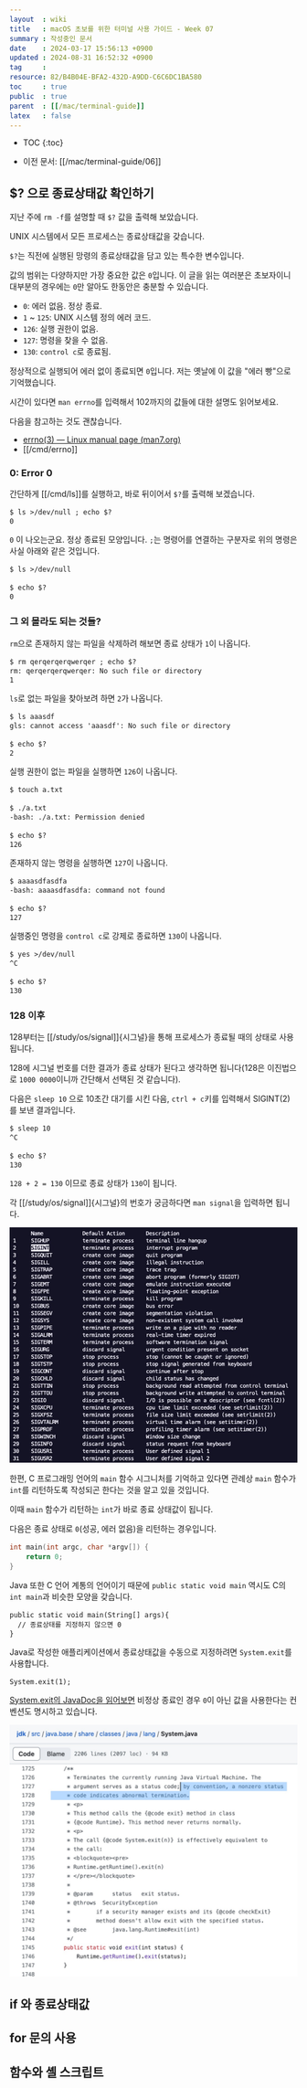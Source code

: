 ```yaml
---
layout  : wiki
title   : macOS 초보를 위한 터미널 사용 가이드 - Week 07
summary : 작성중인 문서
date    : 2024-03-17 15:56:13 +0900
updated : 2024-08-31 16:52:32 +0900
tag     : 
resource: 82/B4B04E-BFA2-432D-A9DD-C6C6DC1BA580
toc     : true
public  : true
parent  : [[/mac/terminal-guide]]
latex   : false
---
```

* TOC
{:toc}

- 이전 문서: [[/mac/terminal-guide/06]]

## $? 으로 종료상태값 확인하기

지난 주에 `rm -f`를 설명할 때 `$?` 값을 출력해 보았습니다.

UNIX 시스템에서 모든 프로세스는 종료상태값을 갖습니다.

`$?`는 직전에 실행된 망령의 종료상태값을 담고 있는 특수한 변수입니다.

값의 범위는 다양하지만 가장 중요한 값은 `0`입니다.
이 글을 읽는 여러분은 초보자이니 대부분의 경우에는 `0`만 알아도 한동안은 충분할 수 있습니다.

- `0`: 에러 없음. 정상 종료.
- `1` ~ `125`: UNIX 시스템 정의 에러 코드.
- `126`: 실행 권한이 없음.
- `127`: 명령을 찾을 수 없음.
- `130`: `control c`로 종료됨.

정상적으로 실행되어 에러 없이 종료되면 `0`입니다.
저는 옛날에 이 값을 "에러 빵"으로 기억했습니다.

시간이 있다면 `man errno`를 입력해서 102까지의 값들에 대한 설명도 읽어보세요.

다음을 참고하는 것도 괜찮습니다.

- [errno(3) — Linux manual page (man7.org)](https://man7.org/linux/man-pages/man3/errno.3.html )
- [[/cmd/errno]]

### 0: Error 0

간단하게 [[/cmd/ls]]를 실행하고, 바로 뒤이어서 `$?`를 출력해 보겠습니다.

```
$ ls >/dev/null ; echo $?
0
```

`0` 이 나오는군요. 정상 종료된 모양입니다.
`;`는 명령어를 연결하는 구분자로 위의 명령은 사실 아래와 같은 것입니다.

```
$ ls >/dev/null

$ echo $?
0
```

### 그 외 몰라도 되는 것들?

`rm`으로 존재하지 않는 파일을 삭제하려 해보면 종료 상태가 `1`이 나옵니다.

```
$ rm qerqerqerqwerqer ; echo $?
rm: qerqerqerqwerqer: No such file or directory
1
```

`ls`로 없는 파일을 찾아보려 하면 `2`가 나옵니다.

```
$ ls aaasdf
gls: cannot access 'aaasdf': No such file or directory

$ echo $?
2
```

실행 권한이 없는 파일을 실행하면 `126`이 나옵니다.

```
$ touch a.txt

$ ./a.txt
-bash: ./a.txt: Permission denied

$ echo $?
126
```

존재하지 않는 명령을 실행하면 `127`이 나옵니다.


```
$ aaaasdfasdfa
-bash: aaaasdfasdfa: command not found

$ echo $?
127
```

실행중인 명령을 `control c`로 강제로 종료하면 `130`이 나옵니다.

```
$ yes >/dev/null
^C

$ echo $?
130
```

### 128 이후

128부터는 [[/study/os/signal]]{시그널}을 통해 프로세스가 종료될 때의 상태로 사용됩니다.

128에 시그널 번호를 더한 결과가 종료 상태가 된다고 생각하면 됩니다(128은 이진법으로 `1000 0000`이니까 간단해서 선택된 것 같습니다).

다음은 `sleep 10` 으로 10초간 대기를 시킨 다음, `ctrl + c`키를 입력해서 SIGINT(2)를 보낸 결과입니다.

```
$ sleep 10
^C

$ echo $?
130
```

`128 + 2 = 130` 이므로 종료 상태가 `130`이 됩니다.

각 [[/study/os/signal]]{시그널}의 번호가 궁금하다면 `man signal`을 입력하면 됩니다.

![]( /resource/82/B4B04E-BFA2-432D-A9DD-C6C6DC1BA580/man-signal.jpg )

한편, C 프로그래밍 언어의 `main` 함수 시그니처를 기억하고 있다면 관례상 `main` 함수가 `int`를 리턴하도록 작성되곤 한다는 것을 알고 있을 것입니다.

이때 `main` 함수가 리턴하는 `int`가 바로 종료 상태값이 됩니다.

다음은 종료 상태로 `0`(성공, 에러 없음)을 리턴하는 경우입니다.

```c
int main(int argc, char *argv[]) {
    return 0;
}
```

Java 또한 C 언어 계통의 언어이기 때문에 `public static void main` 역시도 C의 `int main`과 비슷한 모양을 갖습니다.

```
public static void main(String[] args){
  // 종료상태를 지정하지 않으면 0
}
```

Java로 작성한 애플리케이션에서 종료상태값을 수동으로 지정하려면 `System.exit`를 사용합니다.

```
System.exit(1);
```

[System.exit의 JavaDoc을 읽어보면](https://github.com/openjdk/jdk/blob/jdk-11%2B28/src/java.base/share/classes/java/lang/System.java )
비정상 종료인 경우 `0`이 아닌 값을 사용한다는 컨벤션도 명시하고 있습니다.

![]( /resource/82/B4B04E-BFA2-432D-A9DD-C6C6DC1BA580/system-java-exit.jpg )




## if 와 종료상태값


## for 문의 사용



## 함수와 셸 스크립트
